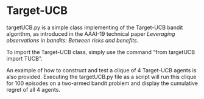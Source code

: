 # Target-UCB

targetUCB.py is a simple class implementing of the Target-UCB bandit algorithm, as introduced in the AAAI-19 technical paper _Leveraging observations in bandits: Between risks and benefits_.

To import the Target-UCB class, simply use the command "from targetUCB import TUCB".

An example of how to construct and test a clique of 4 Target-UCB agents is also provided. 
Executing the targetUCB.py file as a script will run this clique for 100 episodes on a two-armed bandit problem and display the cumulative regret of all 4 agents.

